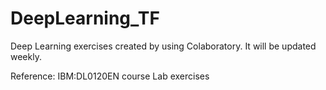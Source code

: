 # DeepLearning_TF
Deep Learning exercises created by using Colaboratory. It will be updated weekly.

Reference: IBM:DL0120EN course Lab exercises
